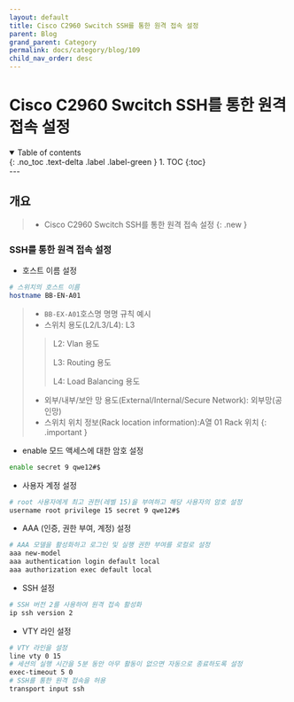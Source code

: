 ```yaml
---
layout: default
title: Cisco C2960 Swcitch SSH를 통한 원격 접속 설정
parent: Blog
grand_parent: Category
permalink: docs/category/blog/109
child_nav_order: desc
---
```

# Cisco C2960 Swcitch SSH를 통한 원격 접속 설정
<details open markdown="block">
  <summary>
    Table of contents
  </summary>
  {: .no_toc .text-delta .label .label-green }
1. TOC
{:toc}
</details>
---

## 개요

> - Cisco C2960 Swcitch SSH를 통한 원격 접속 설정
{: .new }

### SSH를 통한 원격 접속 설정

- 호스트 이름 설정

```bash
# 스위치의 호스트 이름
hostname BB-EN-A01
```

> - `BB-EX-A01`호스명 명명 규칙 예시
> - 스위치 용도(L2/L3/L4): L3
>> L2: Vlan 용도
>> 
>> L3: Routing 용도
>> 
>> L4: Load Balancing 용도
>> 
> - 외부/내부/보안 망 용도(External/Internal/Secure Network): 외부망(공인망)
> - 스위치 위치 정보(Rack location information):A열 01 Rack 위치
{: .important }

- enable 모드 액세스에 대한 암호 설정

```bash
enable secret 9 qwe12#$
```

- 사용자 계정 설정

```bash
# root 사용자에게 최고 권한(레벨 15)을 부여하고 해당 사용자의 암호 설정
username root privilege 15 secret 9 qwe12#$
```

- AAA (인증, 권한 부여, 계정) 설정

```bash
# AAA 모델을 활성화하고 로그인 및 실행 권한 부여를 로컬로 설정
aaa new-model
aaa authentication login default local
aaa authorization exec default local 
```

- SSH 설정

```bash
# SSH 버전 2를 사용하여 원격 접속 활성화
ip ssh version 2
```

- VTY 라인 설정

```bash
# VTY 라인을 설정
line vty 0 15
# 세션의 실행 시간을 5분 동안 아무 활동이 없으면 자동으로 종료하도록 설정
exec-timeout 5 0
# SSH를 통한 원격 접속을 허용
transport input ssh
```
